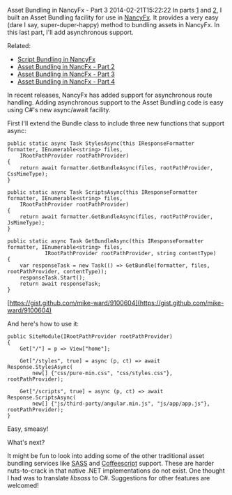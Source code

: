 Asset Bundling in NancyFx - Part 3
2014-02-21T15:22:22
In parts [1](http://mike-ward.net/blog/post/00906/script-bundling-in-nancyfx) and [2](http://mike-ward.net/blog/post/00907/asset-bundling-in-nancyfx-ndash-part-2), I built an Asset Bundling facility for use in [NancyFx](http://nancyfx.org). It provides a very easy (dare I say, super-duper-happy) method to bundling assets in NancyFx. In this last part, I'll add asynchronous support.

Related:

  * [Script Bundling in NancyFx](http://mike-ward.net/blog/post/00906/script-bundling-in-nancyfx)
  * [Asset Bundling in NancFx - Part 2](http://mike-ward.net/blog/post/00907/asset-bundling-in-nancyfx-ndash-part-2)
  * [Asset Bundling in NancFx - Part 3](http://mike-ward.net/blog/post/00908/asset-bundling-in-nancyfx-part-3)
  * [Asset Bundling in NancFx - Part 4](http://mike-ward.net/blog/post/00910/asset-bundling-in-nancyfx-part-4)

In recent releases, NancyFx has added support for asynchronous route handling. Adding asynchronous support to the Asset Bundling code is easy using C#'s new async/await facility.

First I'll extend the Bundle class to include three new functions that support async:
    
    public static async Task StylesAsync(this IResponseFormatter formatter, IEnumerable<string> files, 
        IRootPathProvider rootPathProvider)
    {
        return await formatter.GetBundleAsync(files, rootPathProvider, CssMimeType);
    }
    
    public static async Task ScriptsAsync(this IResponseFormatter formatter, IEnumerable<string> files, 
        IRootPathProvider rootPathProvider)
    {
        return await formatter.GetBundleAsync(files, rootPathProvider, JsMimeType);
    }
    
    public static async Task GetBundleAsync(this IResponseFormatter formatter, IEnumerable<string> files,
                IRootPathProvider rootPathProvider, string contentType)
    {
        var responseTask = new Task(() => GetBundle(formatter, files, rootPathProvider, contentType));
        responseTask.Start();
        return await responseTask;
    }

[https://gist.github.com/mike-ward/9100604](https://gist.github.com/mike-ward/9100604)

And here's how to use it:
    
    public SiteModule(IRootPathProvider rootPathProvider)
    {
        Get["/"] = p => View["home"];
    
        Get["/styles", true] = async (p, ct) => await Response.StylesAsync(
            new[] {"css/pure-min.css", "css/styles.css"}, rootPathProvider);
    
        Get["/scripts", true] = async (p, ct) => await Response.ScriptsAsync(
            new[] {"js/third-party/angular.min.js", "js/app/app.js"}, rootPathProvider);
    }

Easy, smeasy!

What's next?

It might be fun to look into adding some of the other traditional asset bundling services like [SASS](http://sass-lang.com/) and [Coffeescript](http://coffeescript.org/) support. These are harder nuts-to-crack in that native .NET implementations do not exist. One thought I had was to translate _libsass_ to C#. Suggestions for other features are welcomed!
